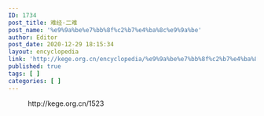 ```yaml
---
ID: 1734
post_title: 难经·二难
post_name: '%e9%9a%be%e7%bb%8f%c2%b7%e4%ba%8c%e9%9a%be'
author: Editor
post_date: 2020-12-29 18:15:34
layout: encyclopedia
link: 'http://kege.org.cn/encyclopedia/%e9%9a%be%e7%bb%8f%c2%b7%e4%ba%8c%e9%9a%be'
published: true
tags: [ ]
categories: [ ]
---
```

<!-- wp:embed {"url":"http://kege.org.cn/1523","type":"wp-embed","providerNameSlug":"kege-org-cn","className":""} -->
<figure class="wp-block-embed is-type-wp-embed is-provider-kege-org-cn wp-block-embed-kege-org-cn"><div class="wp-block-embed__wrapper">
http://kege.org.cn/1523
</div></figure>
<!-- /wp:embed -->